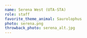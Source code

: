 ```yaml
---
name: Serena West (UTA-STA)
role: staff
favorite_theme_animal: Saurolophus
photo: serena.png
throwback_photo: serena_alt.jpg
---
```

